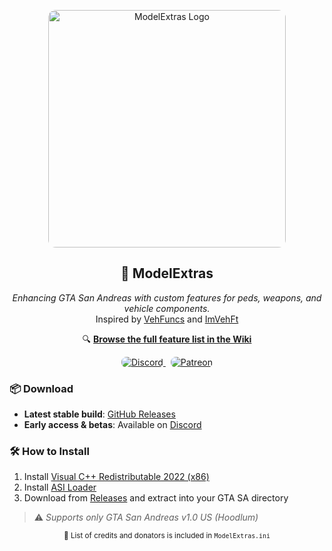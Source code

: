 <p align="center">
  <img src="https://github.com/user-grinch/ModelExtras/blob/main/resource/ModelExtras.png" width="380" style="border-radius: 12px;" alt="ModelExtras Logo">
</p>

<h2 align="center">🚗 ModelExtras</h2>

<p align="center">
  <em>Enhancing GTA San Andreas with custom features for peds, weapons, and vehicle components.</em><br>
  Inspired by <a href="https://gtaforums.com/topic/904475-vehfuncs/">VehFuncs</a> and <a href="https://gtaforums.com/topic/528175-improved-vehicle-features/">ImVehFt</a>
</p>

<p align="center">
  🔍 <a href="https://github.com/user-grinch/ModelExtras/wiki"><strong>Browse the full feature list in the Wiki</strong></a>
</p>

<p align="center">
  <a href="https://discord.gg/AduJVdyqCD">
    <img src="https://img.shields.io/badge/Join%20Discord-5865F2?style=for-the-badge&logo=discord&logoColor=white" alt="Discord" style="border-radius: 8px;">
  </a>
  &nbsp;
  <a href="https://www.patreon.com/grinch_">
    <img src="https://img.shields.io/badge/Support%20on%20Patreon-FF424D?style=for-the-badge&logo=patreon&logoColor=white" alt="Patreon" style="border-radius: 8px;">
  </a>
</p>

### 📦 Download

- **Latest stable build**: [GitHub Releases](https://github.com/user-grinch/ModelExtras/releases)  
- **Early access & betas**: Available on [Discord](https://discord.gg/AduJVdyqCD)

### 🛠 How to Install

1. Install [Visual C++ Redistributable 2022 (x86)](https://aka.ms/vs/17/release/vc_redist.x86.exe)  
2. Install [ASI Loader](https://www.gtagarage.com/mods/show.php?id=21709)  
3. Download from [Releases](https://github.com/user-grinch/ModelExtras/releases) and extract into your GTA SA directory

> ⚠️ *Supports only GTA San Andreas v1.0 US (Hoodlum)*

<p align="center"><sub>📜 List of credits and donators is included in <code>ModelExtras.ini</code></sub></p>
